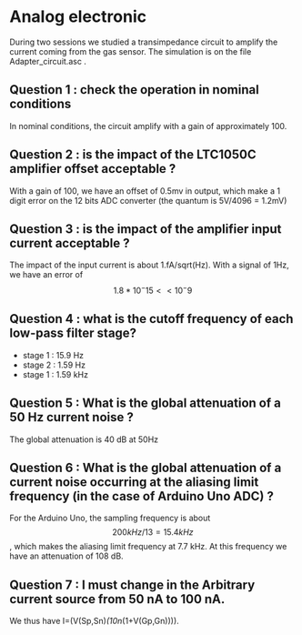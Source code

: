 # Analog electronic
During two sessions we studied a transimpedance circuit to amplify the current coming from the gas sensor. The simulation is on the file Adapter_circuit.asc .

## Question 1 : check the operation in nominal conditions

In nominal conditions, the circuit amplify with a gain of approximately 100.

## Question 2 : is the impact of the LTC1050C amplifier offset acceptable ?

With a gain of 100, we have an offset of 0.5mv in output, which make a 1 digit error on the 12 bits ADC converter (the quantum is 5V/4096 = 1.2mV)

## Question 3 : is the impact of the amplifier input current acceptable ?

The impact of the input current is about 1.fA/sqrt(Hz). With a signal of 1Hz, we have an error of $$1.8*10^-15 << 10^-9 $$

## Question 4 : what is the cutoff frequency of each low-pass filter stage?
<ul>
<li> stage 1 : 15.9 Hz </li>
<li> stage 2 : 1.59 Hz </li>
<li> stage 1 : 1.59 kHz </li>
</ul>

## Question 5 : What is the global attenuation of a 50 Hz current noise ?

The global attenuation is 40 dB at 50Hz

## Question 6 : What is the global attenuation of a current noise occurring at the aliasing limit frequency (in the case of Arduino Uno ADC) ?

For the Arduino Uno, the sampling frequency is about $$ 200 kHz/13 = 15.4 kHz $$, which makes the aliasing limit frequency at 7.7 kHz. At this frequency we have an attenuation of 108 dB.

## Question 7 : I must change in the Arbitrary current source from 50 nA to 100 nA.
We thus have I=(V(Sp,Sn)*(10n*(1+V(Gp,Gn)))).
